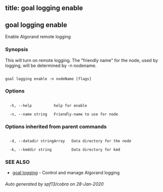 title: goal logging enable
---
## goal logging enable



Enable Algorand remote logging



### Synopsis



This will turn on remote logging. The "friendly name" for the node, used by logging, will be determined by -n nodename.



```

goal logging enable -n nodeName [flags]

```



### Options



```

  -h, --help          help for enable

  -n, --name string   Friendly-name to use for node

```



### Options inherited from parent commands



```

  -d, --datadir stringArray   Data directory for the node

  -k, --kmddir string         Data directory for kmd

```



### SEE ALSO



* [goal logging](../../logging/logging/)	 - Control and manage Algorand logging


###### Auto generated by spf13/cobra on 28-Jan-2020

